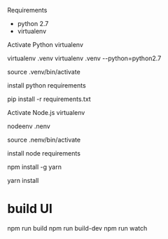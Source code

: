 Requirements

* python 2.7
* virtualenv

Activate Python virtualenv

virtualenv .venv
virtualenv .venv --python=python2.7

source .venv/bin/activate

install python requirements

pip install -r requirements.txt


Activate Node.js virtualenv

nodeenv .nenv

source .nenv/bin/activate

install node requirements

npm install -g yarn

yarn install

# build UI

npm run build
npm run build-dev
npm run watch
